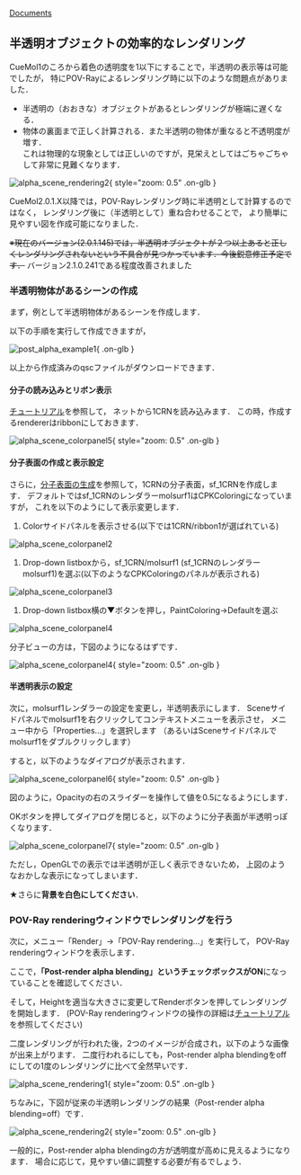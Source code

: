 [Documents](../../Documents)

## 半透明オブジェクトの効率的なレンダリング

CueMol1のころから着色の透明度を1以下にすることで，半透明の表示等は可能でしたが，
特にPOV-Rayによるレンダリング時に以下のような問題点がありました．

*  半透明の（おおきな）オブジェクトがあるとレンダリングが極端に遅くなる．
*  物体の裏面まで正しく計算される．また半透明の物体が重なると不透明度が増す．<br/>
これは物理的な現象としては正しいのですが，見栄えとしてはごちゃごちゃして非常に見難くなります．


![alpha_scene_rendering2](../../assets/images/cuemol2/PostAlphaBlend/alpha_scene_rendering2.jpg){ style="zoom: 0.5" .on-glb }


CueMol2.0.1.X以降では，POV-Rayレンダリング時に半透明として計算するのではなく，
レンダリング後に（半透明として）重ね合わせることで，
より簡単に見やすい図を作成可能になりました．

~~※現在のバージョン(2.0.1.145)では，半透明オブジェクトが２つ以上あると正しくレンダリングされないという不具合が見つかっています．今後鋭意修正予定です．~~
バージョン2.1.0.241である程度改善されました

### 半透明物体があるシーンの作成
まず，例として半透明物体があるシーンを作成します．

以下の手順を実行して作成できますが，

![post_alpha_example1](../../assets/images/cuemol2/PostAlphaBlend/post_alpha_example1.qsc){ .on-glb }

以上から作成済みのqscファイルがダウンロードできます．


#### 分子の読み込みとリボン表示
[チュートリアル](../../Documents/GUIのチュートリアル(CueMol2)/Step1)を参照して，
ネットから1CRNを読み込みます．
この時，作成するrendererはribbonにしておきます．


![alpha_scene_colorpanel5](../../assets/images/cuemol2/PostAlphaBlend/alpha_scene_colorpanel5.jpg){ style="zoom: 0.5" .on-glb }


#### 分子表面の作成と表示設定
さらに，[分子表面の生成](../../cuemol2/MsmsMolSurface)を参照して，1CRNの分子表面，sf_1CRNを作成します．
デフォルトではsf_1CRNのレンダラーmolsurf1はCPKColoringになっていますが，
これを以下のようにして表示変更します．

1.  Colorサイドパネルを表示させる(以下では1CRN/ribbon1が選ばれている)<br/>

![alpha_scene_colorpanel2](../../assets/images/cuemol2/PostAlphaBlend/alpha_scene_colorpanel2.png)

1.  Drop-down listboxから，sf_1CRN/molsurf1 (sf_1CRNのレンダラーmolsurf1)を選ぶ(以下のようなCPKColoringのパネルが表示される)<br/>

![alpha_scene_colorpanel3](../../assets/images/cuemol2/PostAlphaBlend/alpha_scene_colorpanel3.png)

1.  Drop-down listbox横の▼ボタンを押し，PaintColoring→Defaultを選ぶ<br/>

![alpha_scene_colorpanel4](../../assets/images/cuemol2/PostAlphaBlend/alpha_scene_colorpanel4.png)



分子ビューの方は，下図のようになるはずです．

![alpha_scene_colorpanel4](../../assets/images/cuemol2/PostAlphaBlend/alpha_scene_colorpanel4.jpg){ style="zoom: 0.5" .on-glb }


#### 半透明表示の設定
次に，molsurf1レンダラーの設定を変更し，半透明表示にします．
Sceneサイドパネルでmolsurf1を右クリックしてコンテキストメニューを表示させ，
メニュー中から「Properties...」を選択します
（あるいはSceneサイドパネルでmolsurf1をダブルクリックします）

すると，以下のようなダイアログが表示されます．

![alpha_scene_colorpanel6](../../assets/images/cuemol2/PostAlphaBlend/alpha_scene_colorpanel6.png){ style="zoom: 0.5" .on-glb }

図のように，Opacityの右のスライダーを操作して値を0.5になるようにします．

OKボタンを押してダイアログを閉じると，以下のように分子表面が半透明っぽくなります．

![alpha_scene_colorpanel7](../../assets/images/cuemol2/PostAlphaBlend/alpha_scene_colorpanel7.jpg){ style="zoom: 0.5" .on-glb }

ただし，OpenGLでの表示では半透明が正しく表示できないため，
上図のようなおかしな表示になってしまいます．

★さらに**背景を白色にしてください**．

### POV-Ray renderingウィンドウでレンダリングを行う
次に，メニュー「Render」→「POV-Ray rendering...」を実行して，
POV-Ray renderingウィンドウを表示します．

ここで，**「Post-render alpha blending」というチェックボックスがON**になっていることを確認してください．

そして，Heightを適当な大きさに変更してRenderボタンを押してレンダリングを開始します．
(POV-Ray renderingウィンドウの操作の詳細は[チュートリアル](../../Documents/GUIのチュートリアル(CueMol2)/Step10)を参照してください)

二度レンダリングが行われた後，2つのイメージが合成され，以下のような画像が出来上がります．
二度行われるにしても，Post-render alpha blendingをoffにしての1度のレンダリングに比べて全然早いです．

![alpha_scene_rendering1](../../assets/images/cuemol2/PostAlphaBlend/alpha_scene_rendering1.jpg){ style="zoom: 0.5" .on-glb }

ちなみに，下図が従来の半透明レンダリングの結果（Post-render alpha blending=off）です．

![alpha_scene_rendering2](../../assets/images/cuemol2/PostAlphaBlend/alpha_scene_rendering2.jpg){ style="zoom: 0.5" .on-glb }

一般的に，Post-render alpha blendingの方が透明度が高めに見えるようになります．
場合に応じて，見やすい値に調整する必要が有るでしょう．
